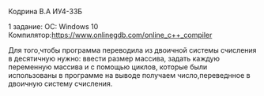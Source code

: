 Кодрина В.А ИУ4-33Б

1 задание:
ОС: Windows 10
Компилятор:https://www.onlinegdb.com/online_c++_compiler

Для того,чтобы программа переводила из двоичной системы счисления в десятичную нужно: ввести размер массива, задать каждую переменную массива и с помощью циклов, которые были использованы в программе на выводе получаем число,переведнное в двоичную систему счисления.
